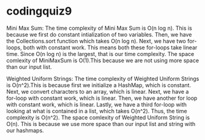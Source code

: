 # codingquiz9
Mini Max Sum: 
The time complexity of Mini Max Sum is O(n log n). This is because we first do constant intialization of two variables. Then, we have the Collections.sort function which takes O(n log n). Next, we have two for-loops, both with constant work. This means both these for-loops take linear time. Since O(n log n) is the largest, that is our time complexity. 
The space comlexity of MiniMaxSum is O(1).This because we are not using more space than our input list.

Weighted Uniform Strings:
The time complexity of Weighted Uniform Strings is O(n^2).This is because first we initialize a HashMap, which is constant. Next, we convert characters to an array, which is linear. Next, we have a for-loop with constant work, which is linear. Then, we have another for loop with constant work, which is linear. Lastly, we have a third for-loop with looking at what is contained in a list, which takes O(n^2). Thus, the time complexity is O(n^2). 
The space comlexity of Weighted Uniform String is O(n). This is because we use more space than our input list and string with our hashmaps.
